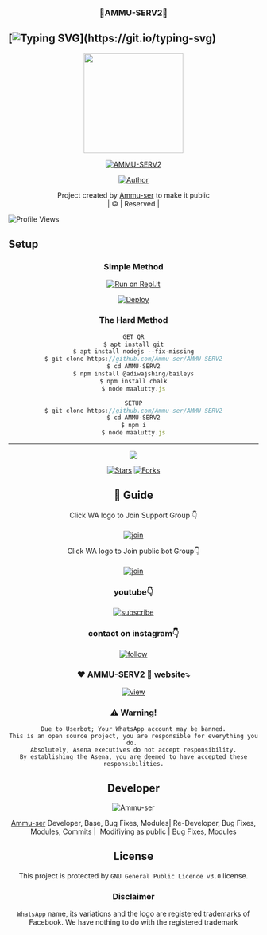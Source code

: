 <h3 align="center">💝AMMU-SERV2💝</h3>

## [![Typing SVG](https://readme-typing-svg.herokuapp.com?font=Lemon+milk&color=F5000&lines=Welcome+to+AMMU-SERV2+WA+Bot...;Created+by+Ammu...;This+is+a+Bgm+stickerbot...;With+more+features...)](https://git.io/typing-svg)

<div align="center">
  <img border-radius: 15px src="https://i.ibb.co/N6b6cv3/Maalutty.png" width="200" height="200"/>
  <p align="center">
<a href="#"><img title="AMMU-SERV2" src="https://img.shields.io/badge/AMMU-SERV2-green?colorA=%23ff0000&colorB=%23017e40&style=for-the-badge"></a>
</p>
  <p align="center">
<a href="https://github.com/Ammu-ser"><img title="Author" src="https://img.shields.io/badge/Author-Ammu-/AMMU-SERV2?color=blue&style=for-the-badge&logo=whatsapp"></a>
</p>
</div>
<p align="center">
Project created by <a href="https://github.com/Ammu-ser">Ammu-ser</a> to make it public
    <br>
       | © |
        Reserved |
    <br> 
</p>

![Profile Views](https://hits.seeyoufarm.com/api/count/incr/badge.svg?url=https://github.com/Ammu-ser/AMMU-SERV2&title=AMMU-SERV2%20Views)

## Setup
<div align="center">

  ### Simple Method
 
[![Run on Repl.it](https://repl.it/badge/github/quiec/whatsAlfa)](https://replit.com/@Ammu-ser/MAALUTTY-QR)
  

[![Deploy](https://www.herokucdn.com/deploy/button.svg)](https://heroku.com/deploy?template=https://github.com/Ammu-ser/AMMU-SERV2) 
 
### The Hard Method
```js
GET QR
$ apt install git
$ apt install nodejs --fix-missing
$ git clone https://github.com/Ammu-ser/AMMU-SERV2
$ cd AMMU-SERV2
$ npm install @adiwajshing/baileys
$ npm install chalk
$ node maalutty.js
```
      
```js
SETUP
$ git clone https://github.com/Ammu-ser/AMMU-SERV2
$ cd AMMU-SERV2
$ npm i
$ node maalutty.js
```

----

  <p align="center">
  <a href="httsp://github.com/Ammu-ser/AMMU-SERV2">
    
<a href="https://github.com/farhan-dqz/followers">
<img src="https://img.shields.io/github/repo-size/farhan-dqz/Julie-Mwol?color=green&label=Repo%20total%20size&style=plastic">
<p align="center">
<a href="https://github.com/Ammu-ser/followers"
<img title="Followers" src="https://img.shields.io/github/followers/Ammu-ser?color=blue&style=flat-square"></a>
<a href="https://github.com/Ammu-ser/AMMU-SERV2/stargazers/"><img title="Stars" src="https://img.shields.io/github/stars/Ammu-ser/AMMU-SERV2?color=blue&style=flat-trangle"></a>
<a href="https://github.com/Ammu-ser/AMMU-SERV2/network/members"><img title="Forks" src="https://img.shields.io/github/forks/Ammu-ser/AMMU-SERV2?color=blue&style=flat-trangle"></a>
</p>

## 📢 Guide
Click WA logo to Join Support Group 👇
    <br>
<br>
  [![join](https://github.com/Alien-alfa/PublicBot/blob/main/wlogo.svg.png)](https://chat.whatsapp.com/FO3JyZPm1ma3vHyEQjaToY)
  <div align="center">


Click WA logo to Join public bot Group👇
    <br>
<br>
  [![join](https://github.com/Alien-alfa/PublicBot/blob/main/wlogo.svg.png)](https://chat.whatsapp.com/BUt420LTGKBHNHALHKV9jJ)
  <div align="center">

  </div>

### youtube👇

[![subscribe](https://i.ibb.co/mqttCVQ/images-1-1.png)](https://youtube.com/channel/UCllom1TvXieyxcGaanSpMvA)


### contact on instagram👇

[![follow](https://i.ibb.co/zHdm4Hj/images-5-2.jpg)](https://www.instagram.com/_husni_ser_/)

### ❤️ AMMU-SERV2 💙 website⤵️

[![view](https://i.ibb.co/cyXKpj7/images-7-1-1.jpg)](https://AMMU-SERV2nijinhusni.blogspot.com)


### ⚠️ Warning! 
```
Due to Userbot; Your WhatsApp account may be banned.
This is an open source project, you are responsible for everything you do. 
Absolutely, Asena executives do not accept responsibility.
By establishing the Asena, you are deemed to have accepted these responsibilities.
```

## Developer
  <div align="center">
    
![Ammu-ser](https://github.com/Ammu-ser.png?size=100)

 [Ammu-ser](https://github.com/Ammu-ser)
Developer, Base, Bug Fixes, Modules| Re-Developer, Bug Fixes, Modules, Commits |  Modifiying  as   public | Bug Fixes, Modules 
  </div>
    


## License
This project is protected by `GNU General Public Licence v3.0` license.

### Disclaimer
`WhatsApp` name, its variations and the logo are registered trademarks of Facebook. We have nothing to do with the registered trademark
